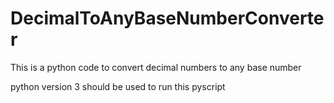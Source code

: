 # DecimalToAnyBaseNumberConverter
This is a python code to convert decimal numbers to any base number

python version 3 should be used to run this pyscript
